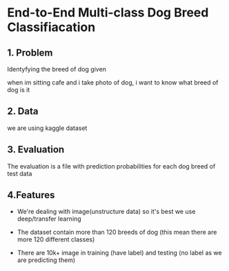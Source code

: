 # End-to-End Multi-class Dog Breed Classifiacation
## 1. Problem

Identyfying the breed of dog given

when im sitting cafe and i take photo of dog, i want to know what breed of dog is it

## 2. Data

we are using kaggle dataset

## 3. Evaluation

The evaluation is a file with prediction probabilities for each dog breed of test data

## 4.Features

* We're dealing with image(unstructure data) so it's best we use deep/transfer learning 

* The dataset contain more than 120 breeds of dog (this mean there are more 120 different classes)

* There are 10k+ image in training (have label) and testing (no label as we are predicting them)
